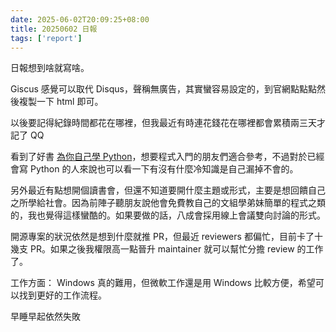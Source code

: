 ```yaml
---
date: 2025-06-02T20:09:25+08:00
title: 20250602 日報
tags: ['report']
---
```


日報想到啥就寫啥。

Giscus 感覺可以取代 Disqus，聲稱無廣告，其實蠻容易設定的，到官網點點點然後複製一下 html 即可。

以後要記得紀錄時間都花在哪裡，但我最近有時連花錢花在哪裡都會累積兩三天才記了 QQ

看到了好書 [為你自己學 Python](https://pythonbook.cc/chapters/basic/introduction)，想要程式入門的朋友們適合參考，不過對於已經會寫 Python 的人來說也可以看一下有沒有什麼冷知識是自己漏掉不會的。

另外最近有點想開個讀書會，但還不知道要開什麼主題或形式，主要是想回饋自己之所學給社會。因為前陣子聽朋友說他會免費教自己的文組學弟妹簡單的程式之類的，我也覺得這樣蠻酷的。如果要做的話，八成會採用線上會議雙向討論的形式。

開源專案的狀況依然是想到什麼就推 PR，但最近 reviewers 都偏忙，目前卡了十幾支 PR。如果之後我權限高一點晉升 maintainer 就可以幫忙分擔 review 的工作了。

工作方面： Windows 真的難用，但微軟工作還是用 Windows 比較方便，希望可以找到更好的工作流程。

早睡早起依然失敗
